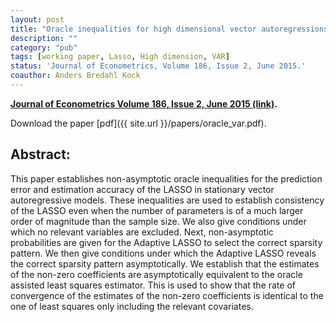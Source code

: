 ```yaml
---
layout: post
title: "Oracle inequalities for high dimensional vector autoregressions."
description: ""
category: "pub"
tags: [working paper, Lasso, High dimension, VAR]
status: 'Journal of Econometrics, Volume 186, Issue 2, June 2015.'
coauthor: Anders Bredahl Kock
---
```


**[Journal of Econometrics Volume 186, Issue 2, June 2015 (link)](http://www.sciencedirect.com/science/article/pii/S0304407615000378).**

Download the paper [pdf]({{ site.url }}/papers/oracle_var.pdf).

## Abstract:

This paper establishes non-asymptotic oracle inequalities for the prediction error and estimation accuracy of the LASSO in stationary vector autoregressive models. These inequalities are used to establish consistency of the LASSO even when the number of parameters is of a much larger order of magnitude than the sample size. We also give conditions under which no relevant variables are excluded. Next, non-asymptotic probabilities are given for the Adaptive LASSO to select the correct sparsity pattern. We then give conditions under which the Adaptive LASSO reveals the correct sparsity pattern asymptotically. We establish that the estimates of the non-zero coefficients are asymptotically equivalent to the oracle assisted least squares estimator. This is used to show that the rate of convergence of the estimates of the non-zero coefficients is identical to the one of least squares only including the relevant covariates.


